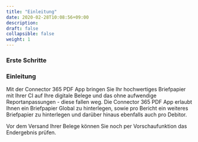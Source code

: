 ```yaml
---
title: "Einleitung"
date: 2020-02-28T10:08:56+09:00
description: 
draft: false
collapsible: false
weight: 1
---
```

### Erste Schritte

### Einleitung
Mit der Connector 365 PDF App bringen Sie Ihr hochwertiges Briefpapier mit Ihrer CI auf Ihre digitale Belege und das ohne aufwendige Reportanpassungen - diese fallen weg.
Die Connector 365 PDF App erlaubt Ihnen ein Briefpapier Global zu hinterlegen, sowie pro Bericht ein weiteres Briefpapier zu hinterlegen und darüber hinaus ebenfalls auch pro Debitor. 

Vor dem Versand Ihrer Belege können Sie noch per Vorschaufunktion das Endergebnis prüfen.